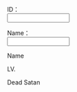 <body> <form action="#" method="post"> 	<p>ID：<br> 	<input type="text" name="name" size="15"></p> 	<p>Name：<br> 	<input type="text" name="name" size="15"></p> </form> </body>Name

LV.

Dead Satan
